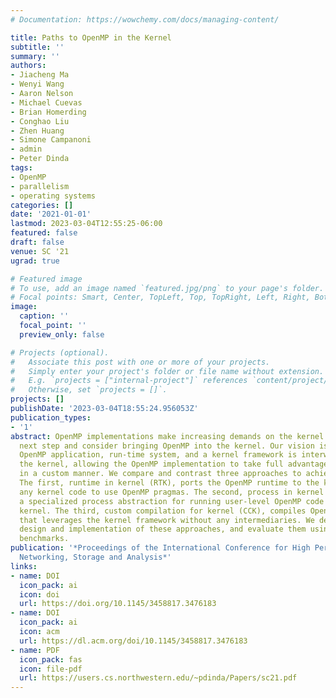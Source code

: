 ```yaml
---
# Documentation: https://wowchemy.com/docs/managing-content/

title: Paths to OpenMP in the Kernel
subtitle: ''
summary: ''
authors:
- Jiacheng Ma
- Wenyi Wang
- Aaron Nelson
- Michael Cuevas
- Brian Homerding
- Conghao Liu
- Zhen Huang
- Simone Campanoni
- admin
- Peter Dinda
tags:
- OpenMP
- parallelism
- operating systems
categories: []
date: '2021-01-01'
lastmod: 2023-03-04T12:55:25-06:00
featured: false
draft: false
venue: SC '21
ugrad: true

# Featured image
# To use, add an image named `featured.jpg/png` to your page's folder.
# Focal points: Smart, Center, TopLeft, Top, TopRight, Left, Right, BottomLeft, Bottom, BottomRight.
image:
  caption: ''
  focal_point: ''
  preview_only: false

# Projects (optional).
#   Associate this post with one or more of your projects.
#   Simply enter your project's folder or file name without extension.
#   E.g. `projects = ["internal-project"]` references `content/project/deep-learning/index.md`.
#   Otherwise, set `projects = []`.
projects: []
publishDate: '2023-03-04T18:55:24.956053Z'
publication_types:
- '1'
abstract: OpenMP implementations make increasing demands on the kernel. We take the
  next step and consider bringing OpenMP into the kernel. Our vision is that the entire
  OpenMP application, run-time system, and a kernel framework is interwoven to become
  the kernel, allowing the OpenMP implementation to take full advantage of the hardware
  in a custom manner. We compare and contrast three approaches to achieving this goal.
  The first, runtime in kernel (RTK), ports the OpenMP runtime to the kernel, allowing
  any kernel code to use OpenMP pragmas. The second, process in kernel (PIK) adds
  a specialized process abstraction for running user-level OpenMP code within the
  kernel. The third, custom compilation for kernel (CCK), compiles OpenMP into a form
  that leverages the kernel framework without any intermediaries. We describe the
  design and implementation of these approaches, and evaluate them using NAS and other
  benchmarks.
publication: '*Proceedings of the International Conference for High Performance Computing,
  Networking, Storage and Analysis*'
links:
- name: DOI
  icon_pack: ai
  icon: doi
  url: https://doi.org/10.1145/3458817.3476183
- name: DOI
  icon_pack: ai
  icon: acm
  url: https://dl.acm.org/doi/10.1145/3458817.3476183
- name: PDF
  icon_pack: fas
  icon: file-pdf
  url: https://users.cs.northwestern.edu/~pdinda/Papers/sc21.pdf
---
```

